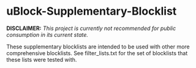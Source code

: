 # uBlock-Supplementary-Blocklist

**DISCLAIMER:** *This project is currently not recommended for public consumption in its current state.*

These supplementary blocklists are intended to be used with other more comprehensive blocklists. See filter_lists.txt for the set of blocklists that these lists were tested with.

